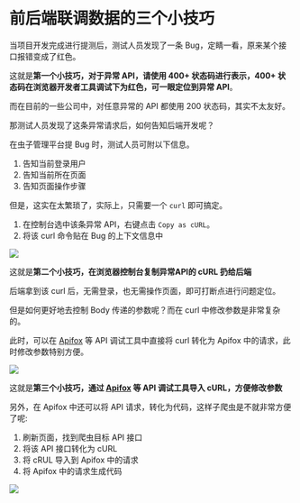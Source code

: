 # 前后端联调数据的三个小技巧

当项目开发完成进行提测后，测试人员发现了一条 Bug，定睛一看，原来某个接口报错变成了红色。

这就是**第一个小技巧，对于异常 API，请使用 400+ 状态码进行表示，400+ 状态码在浏览器开发者工具调试下为红色，可一眼定位到异常 API**。

而在目前的一些公司中，对任意异常的 API 都使用 200 状态码，其实不太友好。

那测试人员发现了这条异常请求后，如何告知后端开发呢？

在虫子管理平台提 Bug 时，测试人员可附以下信息。

1. 告知当前登录用户
1. 告知当前所在页面
1. 告知页面操作步骤

但是，这实在太繁琐了，实际上，只需要一个 `curl` 即可搞定。

1. 在控制台选中该条异常 API，右键点击 `Copy as cURL`。
1. 将该 curl 命令贴在 Bug 的上下文信息中

![](https://cdn.jsdelivr.net/gh/shfshanyue/assets/2022-02-27/clipboard-2469.4423b5.webp)

这就是**第二个小技巧，在浏览器控制台复制异常API的 cURL 扔给后端**

后端拿到该 curl 后，无需登录，也无需操作页面，即可打断点进行问题定位。

但是如何更好地去控制 Body 传递的参数呢？而在 curl 中修改参数是非常复杂的。

此时，可以在 [Apifox](https://www.apifox.cn/?utm_source=shanyue-blog) 等 API 调试工具中直接将 curl 转化为 Apifox 中的请求，此时修改参数特别方便。

![](https://cdn.jsdelivr.net/gh/shfshanyue/assets/2022-02-27/clipboard-8252.33b823.webp)

这就是**第三个小技巧，通过 [Apifox](https://www.apifox.cn/?utm_source=shanyue-blog) 等 API 调试工具导入 cURL，方便修改参数**

另外，在 Apifox 中还可以将 API 请求，转化为代码，这样子爬虫是不就非常方便了呢:

1. 刷新页面，找到爬虫目标 API 接口
1. 将该 API 接口转化为 cURL
1. 将 cRUL 导入到 Apifox 中的请求
1. 将 Apifox 中的请求生成代码

![](https://p3-juejin.byteimg.com/tos-cn-i-k3u1fbpfcp/131dd1707e2a48f7a97d24b0c623deb7~tplv-k3u1fbpfcp-watermark.image?)